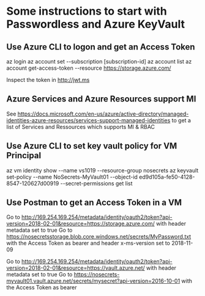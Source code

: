 # Some instructions to start with Passwordless and Azure KeyVault

## Use Azure CLI to logon and get an Access Token
az login
az account set --subscription [subscription-id]
az account list
az account get-access-token --resource https://storage.azure.com/

Inspect the token in http://jwt.ms

## Azure Services and Azure Resources support MI
See https://docs.microsoft.com/en-us/azure/active-directory/managed-identities-azure-resources/services-support-managed-identities to get a list of Services and Ressources which supports MI & RBAC

## Use Azure CLI to set key vault policy for VM Principal

az vm identity show --name vs1019 --resource-group nosecrets
az keyvault set-policy --name NoSecrets-MyVault01 --object-id ed9d105a-fe50-4128-8547-120627d00919 --secret-permissions get list

## Use Postman to get an Access Token in a VM
Go to http://169.254.169.254/metadata/identity/oauth2/token?api-version=2018-02-01&resource=https://storage.azure.com/ with header metadata set to true
Go to https://nosecretsstorage.blob.core.windows.net/secrets/MyPassword.txt with the Access Token as bearer and header x-ms-version set to 2018-11-09

Go to http://169.254.169.254/metadata/identity/oauth2/token?api-version=2018-02-01&resource=https://vault.azure.net/ with header metadata set to true
Go to https://nosecrets-myvault01.vault.azure.net/secrets/mysecret?api-version=2016-10-01 with the Access Token as bearer 


